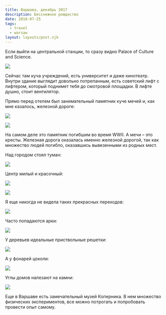 ```yaml
---
title: Варшава, декабрь 2017
description: Бесснежное рождество
date: 2018-07-25
tags:
  - travel
  - warsaw
layout: layouts/post.njk
---
```

Если выйти на центральной станции, то сразу видно Palace of Culture and Science.

![](./images/IMG_8513.jpg)

Сейчас там куча учреждений, есть университет и даже кинотеатр. Внутри здание выглядит довольно потрепанным, есть советский лифт с лифтером, который поднимет тебя до смотровой площадки. В лифте душно, стоит вентилятор.

Прямо перед отелем был занимательный памятник куче мечей и, как мне казалось, железной дороге:

![](./images/IMG_8523.jpg)

![](./images/IMG_8527.jpg)

На самом деле это памятник погибшим во время WWII. А мечи – это кресты. Железная дорога оказалась именно железной дорогой, так как множество людей погибло, оказавшись вывезенными из родных мест.

Над городом стоял туман:

![](./images/IMG_8709.jpg)

Центр милый и красочный:

![](./images/IMG_8683.jpg)

![](./images/IMG_8577.jpg)

Я еще никогда не видела таких прекрасных переходов:

![](./images/IMG_8671.jpg)

Часто попадаются арки:

![](./images/IMG_8626.jpg)

У деревьев идеальные приствольные решетки:

![](./images/IMG_8646.jpg)

А у фонарей цоколи:

![](./images/IMG_8783.jpg)

Углы домов налезают на камни:

![](./images/IMG_8539.jpg)

Еще в Варшаве есть замечательный музей Коперника. В нем множество физических экспериментов, все можно потрогать и попробовать провести опыт самому.
